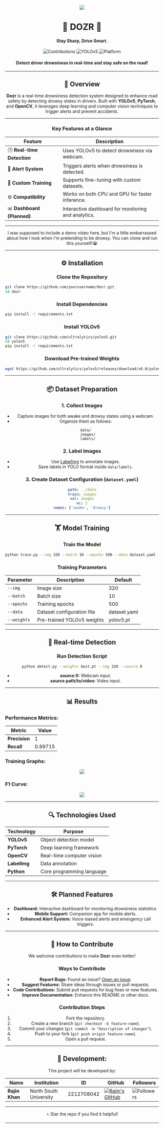 <p align="center">
  <img src="./documentation/dozrbanner.png"/>
</p>

<h1 align="center">🚦 DOZR 🚦</h1>

<div align="center">

#### Stay Sharp, Drive Smart.


![Contributions](https://img.shields.io/badge/Contributions-Welcome-lemon?style=for-the-badge&logo=git)
![YOLOv5](https://img.shields.io/badge/Model-YOLOv5-pink?style=for-the-badge&logo=pytorch)
![Platform](https://img.shields.io/badge/Platform-Windows%20%7C%20Linux%20%7C%20macOS-lightgrey?style=for-the-badge&logo=linux)

#### Detect driver drowsiness in real-time and stay safe on the road!  
</div>

---

<div align="center">

## 🌟 **Overview**

**Dozr** is a real-time drowsiness detection system designed to enhance road safety by detecting drowsy states in drivers. Built with **YOLOv5**, **PyTorch**, and **OpenCV**, it leverages deep learning and computer vision techniques to trigger alerts and prevent accidents.

---

### **Key Features at a Glance**
| Feature                     | Description                                                       |
|-----------------------------|-------------------------------------------------------------------|
| 🕒 **Real-time Detection**  | Uses YOLOv5 to detect drowsiness via webcam.                       |
| 🔔 **Alert System**         | Triggers alerts when drowsiness is detected.                       |
| 🎯 **Custom Training**      | Supports fine-tuning with custom datasets.                         |
| ⚙️ **Compatibility**        | Works on both CPU and GPU for faster inference.                    |
| 📊 **Dashboard (Planned)**  | Interactive dashboard for monitoring and analytics.                |

---

I was supposed to include a demo video here, but I'm a little embarrassed about how I look when I'm pretending to be drowsy. You can clone and run this yourself!😭

---

## ⚙️ **Installation**

### **Clone the Repository**
</div>

```bash
git clone https://github.com/yourusername/dozr.git
cd dozr
```
<div align="center">

### **Install Dependencies**

</div>

```bash
pip install -r requirements.txt
```
<div align="center">

### **Install YOLOv5**

</div>

```bash
git clone https://github.com/ultralytics/yolov5.git
cd yolov5
pip install -r requirements.txt
```
<div align="center">

### **Download Pre-trained Weights**
```bash
wget https://github.com/ultralytics/yolov5/releases/download/v6.0/yolov5s.pt
```

---

## 📦 **Dataset Preparation**

### **1. Collect Images**
- Capture images for both awake and drowsy states using a webcam.
- Organize them as follows:
  ```
  data/
    images/
    labels/
  ```

### **2. Label Images**
- Use [LabelImg](https://github.com/tzutalin/labelImg) to annotate images.
- Save labels in YOLO format inside `data/labels`.

### **3. Create Dataset Configuration (`dataset.yaml`)**
```yaml
path: ../data
train: images
val: images
nc: 2
names: ['awake', 'drowsy']
```

---

## 🏋️ **Model Training**

### **Train the Model**
```bash
python train.py --img 320 --batch 10 --epochs 500 --data dataset.yaml --weights yolov5s.pt
```

### **Training Parameters**
| Parameter     | Description                         | Default |
|---------------|-------------------------------------|---------|
| `--img`       | Image size                           | 320     |
| `--batch`     | Batch size                           | 10      |
| `--epochs`    | Training epochs                      | 500       |
| `--data`      | Dataset configuration file           | dataset.yaml       |
| `--weights`   | Pre-trained YOLOv5 weights           | yolov5.pt       |

---

## 🚀 **Real-time Detection**

### **Run Detection Script**
```bash
python detect.py --weights best.pt --img 320 --source 0
```

- **source 0:** Webcam input.
- **source path/to/video:** Video input.

---

## 📊 **Results**

</div>

### **Performance Metrics:**
| Metric           | Value           |
|------------------|-----------------|
| **Precision**    | 1               |
| **Recall**       | 0.99715         |

### Training Graphs:

<p align="center">
  <img src="./documentation/results.png"/>
</p>

### F1 Curve:

<p align="center">
  <img src="./documentation/F1_curve.png"/>
</p>

---

<div align="center">

## 🔍 **Technologies Used**

| Technology                         | Purpose                                               |
|------------------------------------|-------------------------------------------------------|
| **YOLOv5**                         | Object detection model                                 |
| **PyTorch**                        | Deep learning framework                                |
| **OpenCV**                         | Real-time computer vision                              |
| **LabelImg**                       | Data annotation                                        |
| **Python**                         | Core programming language                              |

---

## 🛠️ **Planned Features**

- **Dashboard:** Interactive dashboard for monitoring drowsiness statistics.
- **Mobile Support:** Companion app for mobile alerts.
- **Enhanced Alert System:** Voice-based alerts and emergency call triggers.

---

## 🤝 **How to Contribute**

We welcome contributions to make **Dozr** even better!

### **Ways to Contribute**
- **Report Bugs:** Found an issue? [Open an issue](https://github.com/yourusername/dozr/issues).
- **Suggest Features:** Share ideas through issues or pull requests.
- **Code Contributions:** Submit pull requests for bug fixes or new features.
- **Improve Documentation:** Enhance this README or other docs.

### **Contribution Steps**
1. Fork the repository.
2. Create a new branch (`git checkout -b feature-name`).
3. Commit your changes (`git commit -m "Description of changes"`).
4. Push to your fork (`git push origin feature-name`).
5. Open a pull request.

---

## **👥 Development:**
This project will be developed by:

| Name                      | Institution             | ID | GitHub | Followers |
|---------------------------|-------------------------|--  |--------|------|
| **Rajin Khan**            | North South University | 2212708042 | [![Rajin's GitHub](https://img.shields.io/badge/-rajin--khan-181717?style=for-the-badge&logo=github&logoColor=white)](https://github.com/rajin-khan) | ![Followers](https://img.shields.io/github/followers/rajin-khan?label=Follow&style=social) |
---

⭐ Star the repo if you find it helpful!

---